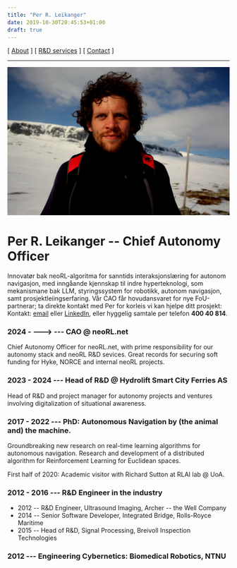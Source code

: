 ```yaml
---
title: "Per R. Leikanger"
date: 2019-10-30T20:45:53+01:00
draft: true
---
```


[ [About](index.md) ]     [ [R&D services](RnD_services.md) ]     [ [Contact](./RnD_manager.md) ]

-------------------------------------------------------------------
 
![Per R. L.](/img/meg.jpeg)

# Per R. Leikanger -- Chief Autonomy Officer 
Innovatør bak neoRL-algoritma for sanntids interaksjonslæring for autonom navigasjon, med inngåande kjennskap til
indre hyperteknologi, som mekanismane bak LLM, styringssystem for robotikk, autonom navigasjon, samt prosjektleiingserfaring.
Vår CAO får hovudansvaret for nye FoU-partnerar; ta direkte kontakt med Per for korleis vi kan hjelpe ditt prosjekt:
Kontakt: [email](mailto:leikange@gmail.com) eller [LinkedIn](https://www.linkedin.com/in/per-leikanger), eller hyggelig samtale per telefon **400 40 814**.

### 2024 - --->  --- CAO @ neoRL.net
  Chief Autonomy Officer for neoRL.net, with prime responsibility for our autonomy stack and neoRL R&D sevices. 
  Great records for securing soft funding for Hyke, NORCE and internal neoRL projects.

### 2023 - 2024  --- Head of R&D @ Hydrolift Smart City Ferries AS
  Head of R&D and project manager for autonomy projects and ventures involving digitalization of situational awareness. 

### 2017 - 2022  --- PhD: __Autonomous Navigation by (the animal and) the machine.__
  Groundbreaking new research on real-time learning algorithms for autonomous navigation. 
  Research and development of a distributed algorithm for Reinforcement Learning for Euclidean spaces.
  
  First half of 2020: Academic visitor with Richard Sutton at RLAI lab @ UoA.
  
### 2012 - 2016  --- R&D Engineer in the industry
  - 2012 -- R&D Engineer, Ultrasound Imaging, Archer -- the Well Company
  - 2014 -- Senior Software Developer, Integrated Bridge, Rolls-Royce Maritime  
  - 2015 -- Head of R&D, Signal Processing, Breivoll Inspection Technologies
  
### 2012 --- Engineering Cybernetics: Biomedical Robotics, NTNU 
    

